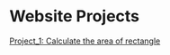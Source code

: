# Website Projects 


[ Project_1: Calculate the area of rectangle ](https://github.com/Akgoldie/Website-Projects/tree/main/Code_1)
